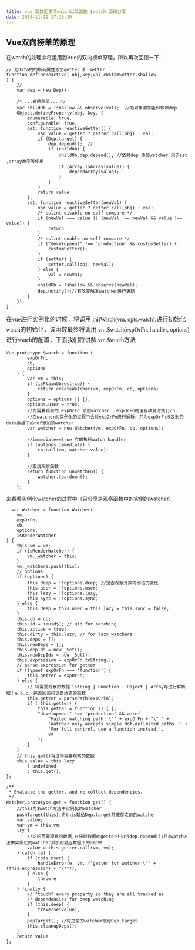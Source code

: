 ```yaml
---
title: vue 函数配置项watch以及函数 $watch 源码分享
date: 2018-11-19 17:26:30
---
```

## Vue双向榜单的原理 ##

在watch的处理中将运用到Vue的双向榜单原理，所以再次回顾一下：



    // 为data的的所有属性添加getter 和 setter
    function defineReactive( obj,key,val,customSetter,shallow
    ) {
        //
        var dep = new Dep();

        /*....省略部分....*/
        var childOb = !shallow && observe(val);  //为对象添加备份依赖dep
        Object.defineProperty(obj, key, {
            enumerable: true,
            configurable: true,
            get: function reactiveGetter() {
                var value = getter ? getter.call(obj) : val;
                if (Dep.target) {
                    dep.depend();  // 
                    if (childOb) {
                        childOb.dep.depend(); //依赖dep 添加watcher 用于set ,array改变等使用
                        if (Array.isArray(value)) {
                            dependArray(value);
                        }
                    }
                }
                return value
            },
            set: function reactiveSetter(newVal) {
                var value = getter ? getter.call(obj) : val;
                /* eslint-disable no-self-compare */
                if (newVal === value || (newVal !== newVal && value !== value)) {
                    return
                }
                /* eslint-enable no-self-compare */
                if ("development" !== 'production' && customSetter) {
                    customSetter();
                }
                if (setter) {
                    setter.call(obj, newVal);
                } else {
                    val = newVal;
                }
                childOb = !shallow && observe(newVal);
                dep.notify();//有改变触发watcher进行更新
            }
        });
    }


<font  size=3 face="黑体" style="line-height:28px">
    在vue进行实例化的时候，将调用 initWatch(vm, opts.watch);进行初始化watch的初始化，该函数最终将调用  vm.$watch(expOrFn, handler, options) 进行watch的配置，下面我们将讲解  vm.$watch方法
</font>

    Vue.prototype.$watch = function (
            expOrFn,
            cb,
            options
        ) {
            var vm = this;
            if (isPlainObject(cb)) {
                return createWatcher(vm, expOrFn, cb, options)
            }
            options = options || {};
            options.user = true;
            //为需要观察的 expOrFn 添加watcher ，expOrFn的值有改变时执行cb，
            //在watcher的实例化的过程中会对expOrFn进行解析，并为expOrFn涉及到的data数据下的def添加该watcher
            var watcher = new Watcher(vm, expOrFn, cb, options);

            //immediate==true 立即执行watch handler
            if (options.immediate) {  
                cb.call(vm, watcher.value);
            }

            //取消观察函数
            return function unwatchFn() {
                watcher.teardown();
            }
        };


来看看实例化watcher的过程中（只分享是观察函数中的实例的watcher）

      var Watcher = function Watcher(
        vm,
        expOrFn,
        cb,
        options,
        isRenderWatcher
    ) {
        this.vm = vm;
        if (isRenderWatcher) {
            vm._watcher = this;
        }
        vm._watchers.push(this);
        // options
        if (options) {
            this.deep = !!options.deep; //是否观察对象内部值的变化
            this.user = !!options.user;
            this.lazy = !!options.lazy;
            this.sync = !!options.sync;
        } else {
            this.deep = this.user = this.lazy = this.sync = false;
        }
        this.cb = cb;
        this.id = ++uid$1; // uid for batching
        this.active = true;
        this.dirty = this.lazy; // for lazy watchers
        this.deps = [];
        this.newDeps = [];
        this.depIds = new _Set();
        this.newDepIds = new _Set();
        this.expression = expOrFn.toString();
        // parse expression for getter
        if (typeof expOrFn === 'function') {
            this.getter = expOrFn;
        } else {
            // 将需要观察的数据：string | Function | Object | Array等进行解析  如：a.b.c, 并返回访问该表达式的函数  
            this.getter = parsePath(expOrFn);  
            if (!this.getter) {
                this.getter = function () { };
                "development" !== 'production' && warn(
                    "Failed watching path: \"" + expOrFn + "\" " +
                    'Watcher only accepts simple dot-delimited paths. ' +
                    'For full control, use a function instead.',
                    vm
                );
            }
        }
        // this.get()将访问需要观察的数据 
        this.value = this.lazy
            ? undefined
            : this.get(); 
    };

    /**
     * Evaluate the getter, and re-collect dependencies.
     */
    Watcher.prototype.get = function get() {
        //this为$watch方法中实例化的watcher
        pushTarget(this);讲this赋给Dep.target并缓存之前的watcher
        var value;
        var vm = this.vm;
        try {
            //访问需要观察的数据,在获取数据的getter中执行dep.depend();将$watch方法中实例化的watcher添加到对应数据下的dep中
            value = this.getter.call(vm, vm); 
        } catch (e) {
            if (this.user) {
                handleError(e, vm, ("getter for watcher \"" + (this.expression) + "\""));
            } else {
                throw e
            }
        } finally {
            // "touch" every property so they are all tracked as
            // dependencies for deep watching
            if (this.deep) {
                traverse(value);
            }
            popTarget(); //将之前的watcher赋给Dep.target
            this.cleanupDeps();
        }
        return value
    };

